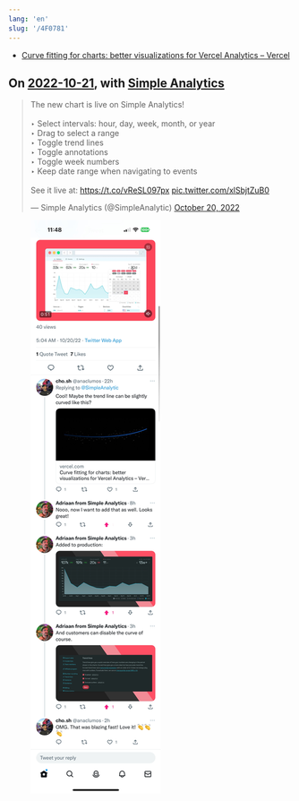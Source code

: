 ```yaml
---
lang: 'en'
slug: '/4F0781'
---
```


- [Curve fitting for charts: better visualizations for Vercel Analytics – Vercel](https://vercel.com/blog/curve-fitting-for-charts-better-visualizations-for-vercel-analytics)

## On [2022-10-21](./../.././docs/journals/2022-10-21.md), with [Simple Analytics](./../.././docs/pages/Simple%20Analytics.md)

<blockquote class="twitter-tweet"><p lang="en" dir="ltr">The new chart is live on Simple Analytics!<br/><br/>‣ Select intervals: hour, day, week, month, or year<br/>‣ Drag to select a range<br/>‣ Toggle trend lines<br/>‣ Toggle annotations<br/>‣ Toggle week numbers<br/>‣ Keep date range when navigating to events<br/><br/>See it live at: <a href="https://t.co/vReSL097px">https://t.co/vReSL097px</a> <a href="https://t.co/xlSbjtZuB0">pic.twitter.com/xlSbjtZuB0</a></p>&mdash; Simple Analytics (@SimpleAnalytic) <a href="https://twitter.com/SimpleAnalytic/status/1583066500985929728?ref_src=twsrc%5Etfw">October 20, 2022</a></blockquote>


<figure>

![90B241.jpg](./../.././docs/assets/90B241.jpg)


</figure>

<head>
  <html lang="en-US"/>
</head>
